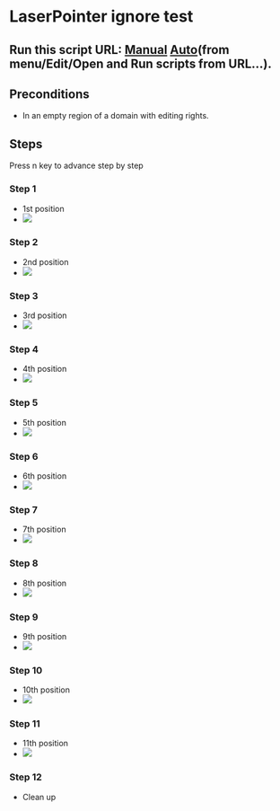 # LaserPointer ignore test
## Run this script URL: [Manual](./test.js?raw=true)   [Auto](./testAuto.js?raw=true)(from menu/Edit/Open and Run scripts from URL...).

## Preconditions
- In an empty region of a domain with editing rights.

## Steps
Press n key to advance step by step

### Step 1
- 1st position
- ![](./ExpectedImage_00000.png)
### Step 2
- 2nd position
- ![](./ExpectedImage_00001.png)
### Step 3
- 3rd position
- ![](./ExpectedImage_00002.png)
### Step 4
- 4th position
- ![](./ExpectedImage_00003.png)
### Step 5
- 5th position
- ![](./ExpectedImage_00004.png)
### Step 6
- 6th position
- ![](./ExpectedImage_00005.png)
### Step 7
- 7th position
- ![](./ExpectedImage_00006.png)
### Step 8
- 8th position
- ![](./ExpectedImage_00007.png)
### Step 9
- 9th position
- ![](./ExpectedImage_00008.png)
### Step 10
- 10th position
- ![](./ExpectedImage_00009.png)
### Step 11
- 11th position
- ![](./ExpectedImage_00010.png)
### Step 12
- Clean up
